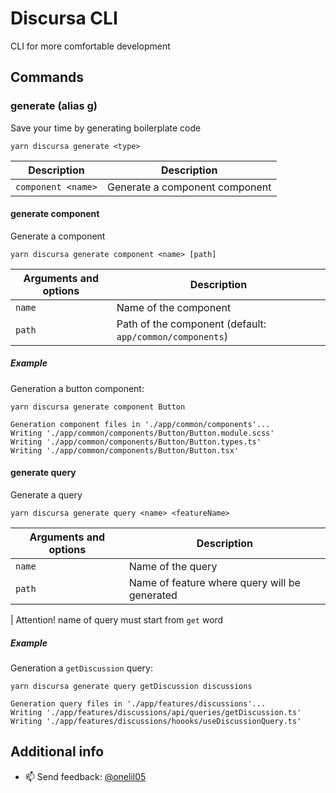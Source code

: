 # Discursa CLI

CLI for more comfortable development

## Commands

### generate (alias g)

Save your time by generating boilerplate code

```shell
yarn discursa generate <type>
```

**Description**    | **Description**  |
---                |              --- |
`component <name>` | Generate a component component |

#### generate component

Generate a component

```shell
yarn discursa generate component <name> [path]
```

**Arguments and options**  | **Description**  |
---                        |              --- |
`name`                     | Name of the component |
`path`                     | Path of the component (default: `app/common/components`) |

##### Example

Generation a button component:

```shell
yarn discursa generate component Button

Generation component files in './app/common/components'...
Writing './app/common/components/Button/Button.module.scss'
Writing './app/common/components/Button/Button.types.ts'
Writing './app/common/components/Button/Button.tsx'
```

#### generate query

Generate a query

```shell
yarn discursa generate query <name> <featureName>
```

**Arguments and options**  | **Description**  |
---                        |              --- |
`name`                     | Name of the query |
`path`                     | Name of feature where query will be generated |

| Attention! name of query must start from `get` word

##### Example

Generation a `getDiscussion` query:

```shell
yarn discursa generate query getDiscussion discussions

Generation query files in './app/features/discussions'...
Writing './app/features/discussions/api/queries/getDiscussion.ts'
Writing './app/features/discussions/hoooks/useDiscussionQuery.ts'
```

## Additional info

- 📫 Send feedback: [@onelil05](https://twitter.com/onelil05)
